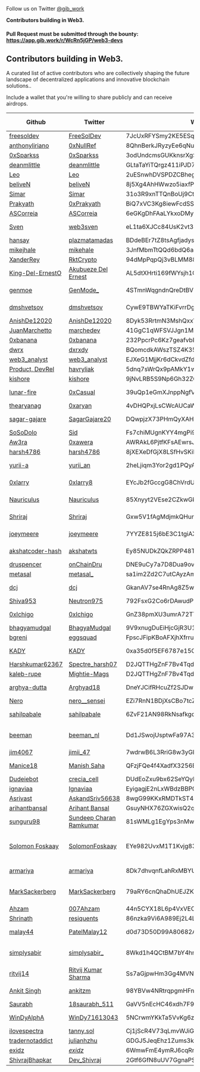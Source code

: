 Follow us on Twitter [@gib_work](https://twitter.com/gib_work)

**Contributors building in Web3.**

#### Pull Request must be submitted through the bounty: https://app.gib.work/r/WcRn5jGP/web3-devs

## **Contributors building in Web3.**

<p>A curated list of active contributors who are collectively shaping the future landscape of decentralized applications and innovative blockchain solutions.. </p> 

<p>Include a wallet that you're willing to share publicly and can receive airdrops.</p>

Github | Twitter | Wallet Address | Languages | Available for Hire 
--- | --- | --- | --- | ---
[freesoldev](https://github.com/FreeSolDev) | [FreeSolDev](https://twitter.com/FreeSolGamesDev) | 7JcUxRFYSmy2KE5ESqewAae2STTLgU5KzyVZo657iFU5 | JS,Rust,html,css | No
[anthonyliriano](https://github.com/anthonyliriano) | [0xNullRef](https://twitter.com/0xNullRef) | 8QhnBerkJRyzyEe6qNudWPEAoGFHvE7V2xTPJxDyNdkh | Rust, Typescript | No
[0xSparkss](https://github.com/0xSparkss) | [0xSparkss](https://twitter.com/0xSparkss) | 3odUndcmsGUKknsrXgS1QRrWCXSgTrs5EgkJWvNuFK1Z | Rust, Typescript | No
[deanmlittle](https://github.com/deanmlittle) | [deanmlittle](https://twitter.com/deanmlittle) | GLtaTaYiTQrgz411iPJD79rsoee59HhEy18rtRdrhEUJ | Rust, Typescript | No
[Leo](https://github.com/L0STE) | [Leo](https://twitter.com/L0STE_) | 2uESnwhDVSPDZCBhegfUxjRNs5vxLh243QpyMGPmda88 | Rust, Typescript | Yes
[beliveN](https://github.com/belivenn) | [beliveN](https://twitter.com/L0STE_) | 8j5Xg4AhHWwzo5iaxfPSvrrAtgwHqCF8VLzjs6rFhEtN | Rust| Yes
[Simar](https://github.com/SimardeepSingh-zsh) | [Simar](https://twitter.com/simar_cloud) | 31o3R9xnTTQnBoUj9CtnN7u1T53pTnXQGh | Python, Javascript, HTML , CSS, Typescript | Yes 
[Prakyath](https://github.com/PrakyathReddy) | [0xPrakyath](https://twitter.com/0xPrakyath) | BiQ7xVC3Kg8iewFcdSShKH7ZLBm6x21kKzKvTrfEPpRd | Rust, Typescript | Yes
[ASCorreia](https://github.com/ASCorreia) | [ASCorreia](https://twitter.com/andrescorreia) | 6eGKgDhFAaLYkxoDMyx2NU4RyrSKfCXdRmqtjT7zodxQ | Rust, Typescript | No
[Sven](https://github.com/robbestad) | [web3sven](https://twitter.com/web3sven) | eL1ta6XJCc84UsK2vt3ZAZsrojs5EHuB5tfqadAhPS7 | Rust, TypeScript, Python, C++, React, Svelte, DevOps | No
[hansay](https://github.com/hansay) | [plazmatamadas](https://twitter.com/plazmatamadas) | BDdeBEr7tZ8tsAgfjadysN6poRpRM1DZGiaQ9LquhJVe | Rust (Anchor), Typescript, React, PHP | Yes  
[mikejhale](https://github.com/mikejhale) | [mikehale](https://twitter.com/mikehale) | 3JnfMbmTtQQd6bdQ6ahNKYKdq4ujgMNbGaQpWZwQYqWh | Rust, Typescript | Yes
[XanderRey](https://github.com/XanderRey) | [RktCrypto](https://twitter.com/RktCrypto) | 94dMpPqpQj3vBLMM88EC69D4SS5EeS972eeNyLvBwfUA | Python, C#, C++ | Yes
[King-Del-ErnestO](https://github.com/King-Del-ErnestO) | [Akubueze Del Ernest](https://twitter.com/AkubuezeErnest) | AL5dtXHrti169fWYsjh1G2yDUUzqkmkFHz5BZvMcqjw9 | Python, Solidity, JS | Yes
[genmoe](https://github.com/genmoe) | [GenMode_](https://x.com/GenMode_) | 4STmnWqgndnQreDtBV4o1SB9FN7zj4CBT4FHLPquj9V7 | C++, Rust (Anchor), Typescript, React, JavaScript, CSS, PHP | No
[dmshvetsov](https://github.com/dmshvetsov) | [dmshvetsov](https://twitter.com/dmshvetsov) | CywE9TBWYaTKiFvrrDgFzJYDBHg9VL2pCEVin2qhSDZM | Typescript, React, Node.js, Rust, Move, UI/UX, Product | Yes
[AnishDe12020](https://github.com/AnishDe12020) | [AnishDe12020](https://twitter.com/AnishDe12020) | 8Dyk53RrtmN3MshQxxWdfTRco9sQJzUHSqkUg8chbe88 | Typescript, Rust (Anchor), Go, React | No
[JuanMarchetto](https://github.com/JuanMarchetto) | [marchedev](https://twitter.com/marchedev) | 41GgC1qWFSVJJgn1M7K34X4bY2bd9WTyy6J4iYpa3YCE | Rust, Typescript | Yes
[0xbanana](https://github.com/echohtp) | [0xbanana](https://twitter.com/0xbanana) | 232PpcrPc6Kz7geafvbRzt5HnHP4kX88yvzUCN69WXQC | Typescript | No
[dwrx](https://github.com/dwrx) | [dxrxdy](https://twitter.com/dxrxdy) | BQomcdkAWszTSZ4K35gcSDh3bSkUZaFvF9k8xdC3n5wB | Rust, Node.js, Typescript, React | No
[web3_analyst](https://github.com/jhuhnke) | [web3_analyst](https://twitter.com/web3_analyst) | EJXeG1MjjKr6dCkvdZfdFr4EtYo7XCciMKh8oynLTQis | Rust, Typescript, React, Python, SQL | Yes
[Product, DevRel](https://github.com/MykolaHavryliak) | [havryliak](https://twitter.com/nick_havryliak) | 5dnq7sWrQx9pAMkY1w2bsvw9F95idS6CS6x66w4bqh8L | Rust, Typescript | No 
[kishore](https://github.com/saikishore222) | [kishore](https://twitter.com/chsk_kishore)  | 9jNvLRB5S9Np6Gh32ZGdq86zTFLkinjSkge6g5TUPkwE | Rust, Typescript,React,Flutter| Yes
[lunar-fire](https://github.com/lunar-fire) | [0xCasual](https://twitter.com/0xCasual) | 39uQp1eGmXJnppNgfVkriQvpzCNjnkSagnWAuRUsQeZs | Python, Golang, Typescript, Rust, React, Svelte | No
[thearyanag](https://github.com/thearyanag) | [0xaryan](https://twitter.com/_0xaryan) | 4vDHQPxjLsCWcAUCaWP8wqLFvv35FTCQZFf31nHCCCkF | Python, Typescript, Rust | Yes
[sagar-gajare](http://github.com/sagargajare/) | [SagarGajare20](https://twitter.com/SagarGajare20) | DQwpjzX73PHmQyXAHswc6bebove82ECRsPFD2wVC6fkb | Python, Rust, Typescript, Javascript, React, Nextjs, CSS | Yes
[SoSoDolo](https://github.com/sosodolo) | [Sid](https://twitter.com/so_so_dolo) | Fs7chiMUgnKYY4mgPi95GovagxSYRYJkmWiFtL5dKCNJ | Typescript, Node, React, SolidJS, GO, UI/UX | Yes
[Aw3ra](https://github.com/aw3ra) | [0xawera](https://twitter.com/0xawera) | AWRAkL6PjtfKFsAEwrsJ7gQoVztThTwj3Uh4tDnLNQhN | Python, Javascript, Typescript, React, Svelte | Yes
[harsh4786](https://github.com/harsh4786)|[harsh4786](https://twitter.com/harsh4786) | 8jXEXeDfGjX8LSfHvSKikCcb87CwnYuyVjZQYotvXmKu | Rust, Python | No
[yurii-a](https://github.com/yurii-a) | [yurii_an](https://twitter.com/yurii_an) | 2heLjiqm3Yor2gd1PQyAUKmnLQbU8wa1VYcAwR2nNZio | Android, Java, Javascript, React Native, Rust, R | Yes
[0xlarry](https://github.com/0xlarry) | [0xlarry8](https://twitter.com/0xlarry8) | EYcJb2fGccgG8ChVrdUzC9Q6RfFEgbVfixCpQ4tctrzT | Rust, NodeJs, Javascript, TypeScript, React, NextJs | Yes
[Nauriculus](https://github.com/nauriculus) | [Nauriculus](https://twitter.com/nauriculus) | 85Xnyyt2VEse2CZkwGkPsLdKBaCJh1JQjBvBRh1YHVNH | Typescript, Javascript, React (Native), Java, NextJs, Node.js| Yes
[Shriraj](https://github.com/shrirajpawar4) | [Shriraj](https://twitter.com/shrirajpawar04) | Gxw5V1fAgMdjmkQHunTNkMhyPPpTmdE9jA6UgomhWUK9 | Typescript, Javascript, Solidity, Python, NextJs, Node.js| Yes
[joeymeere](https://github.com/joeymeere) | [joeymeere](https://twitter.com/joeymeere) | 7YYZE815j6bE3C1tgiAXKWh4FGwUagpxV9oUw6dgE1mU | Rust, Typescript, React, Next.js, Node.js, HTMX, C++, Brainf**k | No
[akshatcoder-hash](https://github.com/akshatcoder-hash) | [akshatwts](https://twitter.com/akshatwts) | Ey85NUDkZQkZRPP48TihWp5CdrnL6rvG2fdpLF8cK2wB | Typescript, Javascript, Rust, NextJs, Python, Node.js| Yes
[druspencer](https://github.com/druspencer) | [onChainDru](https://twitter.com/onchaindru)| DNE9uCy7a7D8Dua9ovNc8ebkAuhAbbpY4usPdhmaexBG | Python, Typescript, Node.js, Rust (Anchor)| No
[metasal](https://github.com/metasal1) | [metasal_](https://twitter.com/metasal_) | sa1im2Zd2C7utCAyzAmUFrPYY26qrNsPbhfNY6BzLQF | Javascript, React, ReactNative, NextJS | Yes
[dcj](https://github.com/danielcolinjames) | [dcj](https://twitter.com/dcwj) | GkanAV7se4RnAg8Z5wP1nJSKYirzyzdLHadBS3uo2qN2 | React, React Native, TypeScript, JavaScript, Next.js, TailwindCSS, Figma | Yes
[Shiva953](https://github.com/Shiva953) | [Neutron975](https://twitter.com/Neutron975) | 792FsxG2Co6rDAwudPCW1bJp8VwkzVThdSGPPZJpswE5 | JS,TS,Python,React,NextJS,NodeJS,Express | Yes
[0xIchigo](https://github.com/0xIchigo) | [0xIchigo](https://twitter.com/0xIchigo) | GnZ38pmXU3umrA72TT6MZnJvHrNrtyMFAgA5ivbXeifv | Rust, Anchor, TypeScript, Node.js, Next.js, Svelte, C#, Solidity | No
[bhagyamudgal](https://github.com/bhagyamudgal) | [BhagyaMudgal](https://twitter.com/BhagyaMudgal) | 9V9xnugDuEiHjcGjR3U1D2DhCHhJ8xMJorPXu7s7WqQj | TypeScript, JavaScript, Solidity | No
[bgreni](https://github.com/bgreni) | [eggsquad](https://twitter.com/eggsquad_dev) | FpscJFipKBoAFXjhXfrruWyhsoNFisu8H8kLDdw1k8yH | Rust, C++, Python, Typescript, Golang | Yes
[KADY](https://github.com/kady-z) | [KADY](https://twitter.com/Ayush_K_D) | 0xa35d0f5EF6787e15C34968136680d3d47CdBD3b1 | Typescript, Javascript, Solidity, Python, NextJs, Node.js| No
[Harshkumar62367](https://github.com/Harshkumar62367) | [Spectre_harsh07](https://twitter.com/Spectre_harsh07) | D2JQTTHgZnF7Bv4Tqd77N97UUVbh42F5G3mvjz6Lebxv | Javascript, Solidity, C++, NodeJs, ReactJs | Yes
[kaleb-rupe](https://github.com/kaleb-rupe) | [Mightie-Mags](https://twitter.com/mightie-mags) | D2JQTTHgZnF7Bv4Tqd77N97UUVbh42F5G3mvjz6Lebxv | Javascript, NodeJs, ReactJs | Yes
[arghya-dutta](https://github.com/NemesisLW) | [Arghyad18](https://twitter.com/Arghyad18) | DneYJCifRHcuZf2SJDw9yuLy8wdT5WvT1ZDhGXtYhppV | Javascript,TypeScript,NextJS, NodeJs, React, ReactNative, Solidity, Python | Yes
[Nero](https://github.com/AdwitM) | [nero__sensei](https://twitter.com/nero__sensei) | EZi7RnN1BDjXsCBo7tcZiR3KDJfVx1EovawrXoWNFVRv | Javascript, TypeScript, Solidity, Python | No
[sahilpabale](https://github.com/sahilpabale) | [sahilpabale](https://twitter.com/sahilpabale) | 6ZvF21AN98RkNsafkgoNjq6qz81v9CwfaELLj3HfdbTz | Javascript,TypeScript, Rust,Node.js,Backend,Solana,API,Anchor | Yes
[beeman](https://github.com/beeman) | [beeman_nl](https://twitter.com/beeman_nl) | Dd1JSwojUsptwFa97A3WRZU1SijCWYo9Qa3xLxT8yzb7 | TypeScript, JavaScript, Nest.js, Node.js, Prisma, GraphQL, Docker, Ops, Angular, React, React Native, Rust | No
[jim4067](https://github.com/jim4067) | [jimii_47](https://twitter.com/jimii_47) | 7wdrwB6L3RriG8w3yGkjmpTGLQsRb4XZtjJwKcJ4naYE | Rust, TypeScript, GCP | No
[Manice18](https://github.com/Manice18) | [Manish Saha](https://twitter.com/ManishS79882777) | QFzjFQe4f4XadfX3256B49ifRDjwz3UrzHbGiPeC8vW | NextJS, Typescript, Javascript, NodeJS, Python, Java, Rust | Yes
[Dudeiebot](https://github.com/dudeiebot) | [crecia_cell](https://twitter.com/crecia_cell) | DUdEoZxu9bx62SeYQyHNSqsT7VXCK3G2CgJfCfcRV7fN | Go,TypeScript,Rust, Python | Yes
[ignaviaa](https://github.com/ignaviaa) | [Ignaviaa](https://twitter.com/ignaviaa_01) | EyigagjE2nLxWBdzBBPCxrD6Bc1RGQWMP48ewbgfBjqy | Figma, Javascript, ReactJs, NextJs | Yes
[Asrivast](https://github.com/Asrivast1) | [AskandSriv56638](https://x.com/AskandSriv56638) | 8wgG99KKxRMDTkST4x4hYWqFH7yeWkm2dhvD8MR8gzoB | Java, Python, NodeJs | Yes
[arihantbansal](https://github.com/arihantbansal) | [Arihant Bansal](https://twitter.com/_arihantbansal) | GsuyNHX76ZGXwisQ2qSyP6nNUgx2DxNtCQXESVswzC6F | Typescript, Rust, Python | No
[sunguru98](https://github.com/sunguru98) | [Sundeep Charan Ramkumar](https://twitter.com/SundeepCharan) | 81sWMLg1EgYps3nMwyeSW1JfjKgFqkGYPP85vTnkFzRn | Typescript, Rust, React, JavaScript, Node.js, Next.js | Yes
[Solomon Foskaay](https://github.com/SolomonFoskaay) | [SolomonFoskaay](https://twitter.com/SolomonFoskaay) | EYe982UvxM1T1Kvjg83mzFviWGcgFWtJ5aQSogpQmXGR | Creates Free Web3 Developer Courses on Vanilla Solidity, Solang Solidity, Javascript, TypeScript, NextJS, NodeJs, Reactjs, Web3js, Etherjs, Rust, Cadence | No
[armariya](https://github.com/qapquiz) | [armariya](https://twitter.com/armariya) | 8Dk7dhvqnfLahRxMBYU2Q4v9f7DNY8Se9GYjqjyyiKJZ | Typescript, Javascript, Shell script, Rust, Golang, Svelte | No
[MarkSackerberg](https://github.com/MarkSackerberg) | [MarkSackerberg](https://twitter.com/MarkSackerberg) | 79aRY6cnQhaDhUEJZKTcPDF5q2cuxvZcpZujEBo8AJNs | Metaplex, NFT, Umi, Kinobi, Candy Machine, Typescript, Javascript, Next.js, scripting, Shell | Depends
[Ahzam](https://github.com/AhzamAkhtar) | [007Ahzam](https://twitter.com/007Ahzam) | 44n5CYX18L6p4VxVECE9ZNYrAGB9GKD477b78kPNq5Su | Rust, Typescript , Kotlin, Java | Yes
[Shrinath](https://github.com/ShrinathNR) | [resiquents](https://twitter.com/resiquents) | 86nzka9Vi6A989Ej2L4LXf8zdqvVkistHntq28mbv4gF | Typescript, Rust, Nodejs, Reactjs, Nextjs | Yes
[malay44](http://github.com/malay44) | [PatelMalay12](https://twitter.com/PatelMalay12) | d0d73D50D99A80682A7517862b5739203B82f2f3 | Solidity, Typescript, React, JavaScript, Node.js, Next.js | Yes
[simplysabir](http://github.com/simplysabir) | [simplysabir_](https://twitter.com/simplysabir_) | 8Wkd1h4QCtBM7bY4hmCGRZwuxYwsJA5SEMaLaPREBu5o | Rust, Typescript, JavaScript, Node.js, Next.js, Anchor, Go, Backend, Solana, Nest JS, SQL | Depends
[ritvij14](https://github.com/ritvij14) | [Ritvij Kumar Sharma](https://twitter.com/ritvij14_) | Ss7aGjpwHm3Gg4MVNdXrm5C4GXuMvryCZUayjhPkouc | Typescript, Rust, Solidity, Flutter, Java, Kotlin | No
[Ankit Singh](https://github.com/ankitzm) | [ankitzm](https://twitter.com/ankitzm) | 98YBVw4NRtrqpgmHFnS3pJDLytJgfPvZkPoZHhzJ6U9H | Typescript, Javascript, Reactjs, Nextjs, Nodejs, API | Yes
[Saurabh](https://github.com/saurabhgh18) | [18saurabh_511](https://twitter.com/18saurabh_511) | GaVV5nEcHC46xdh7F9gJVkVB9GanpByGUMYnSQynB6xm | Rust, Python ,DevOps | Yes  
[WinDyAlphA](https://github.com/WinDyAlphA) | [WinDy71613043](https://twitter.com/WinDy71613043) | 5NCrwmYKkTa5VvKg6zeN7ywXG3bDjTZPafh9yFu6wgyg | Javascript, Typescript, Python, Nodejs, React | Yes
[ilovespectra](https://github.com/ilovespectra) | [tanny.sol](https://twitter.com/ilovespectra) | Cj1jScR4V73qLmvWJiGiWs9jtcwCXEZsmS5cevWt9jNc | HTML, JS, Python, Rust, Nodejs, React | Yes
[tradernotaddict](https://github.com/tradernotaddict) | [julianhzhu](https://twitter.com/julianhzhu) | GDGJ5JeqEhz1Zums3kQpRM5q1y9nsT6QmbjsbesSyXHH | Typescript, NodeJS, Dart, Rust | No
[exidz](https://github.com/exidz) | [_exidz_](https://twitter.com/_Exidz_) | 6WmwFmE4ymRJ6cqRr3Sugh7onWJvUt8fBfiCwxuEV94M | Typescript, Javascript, Go | Depends
[ShivrajBhapkar](https://github.com/ShivrajBhapkar) | [Dev_Shivraj](https://twitter.com/Dev_Shivraj) | 2Gtf6GfN8uUV7GgnaPSuZyoLV2Y4WmudVKu9mfqLj3qz |  Typescript, Javascript, React, Nextjs, CSS | Yes
